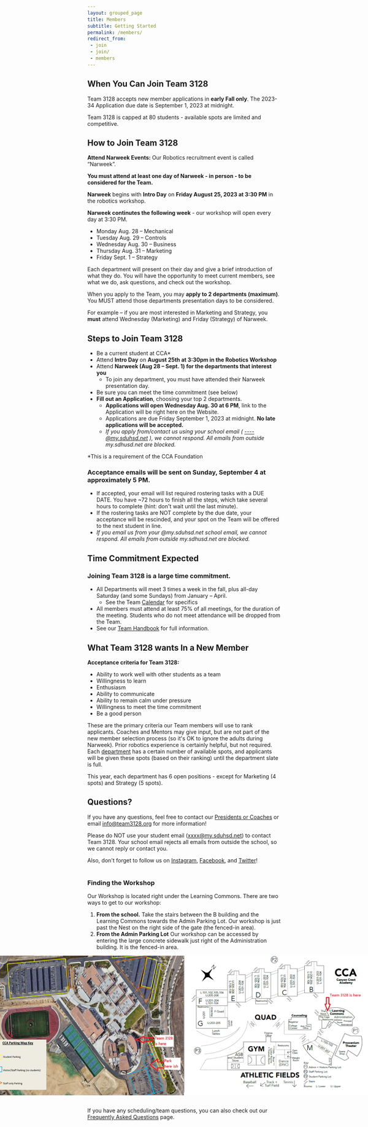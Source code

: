 ```yaml
---
layout: grouped_page
title: Members
subtitle: Getting Started
permalink: /members/
redirect_from:
 - join
 - join/
 - members
---
```


## **When You Can Join Team 3128**

Team 3128 accepts new member applications in **early Fall only**.   The 2023-34 Application due date is September 1, 2023 at midnight.

Team 3128 is capped at 80 students - available spots are limited and competitive.

## **How to Join Team 3128**

**Attend Narweek Events:**  Our Robotics recruitment event is called “Narweek”.  

**You must attend at least one day of Narweek - in person - to be considered for the Team.** 

**Narweek** begins with **Intro Day** on **Friday August 25, 2023 at 3:30 PM** in the robotics workshop.

**Narweek continutes the following week** - our workshop will open every day at 3:30 PM.  
- Monday Aug. 28 – Mechanical 
- Tuesday Aug. 29 – Controls
- Wednesday Aug. 30 – Business
- Thursday Aug. 31 – Marketing
- Friday Sept. 1 – Strategy     

Each department will present on their day and give a brief introduction of what they do.  You will have the opportunity to meet current members, see what we do, ask questions, and check out the workshop.

When you apply to the Team, you may **apply to 2 departments (maximum)**.  You MUST attend those departments presentation days to be considered. 

For example – if you are most interested in Marketing and Strategy, you **must** attend Wednesday (Marketing) and Friday (Strategy) of Narweek. 

## **Steps to Join Team 3128**
- Be a current student at CCA*
- Attend **Intro Day** on **August 25th at 3:30pm in the Robotics Workshop**
- Attend **Narweek (Aug 28 – Sept. 1) for the departments that interest you**
    - To join any department, you must have attended their Narweek presentation day.
- Be sure you can meet the time commitment (see below)
- **Fill out an Application**, choosing your top 2 departments.
   - **Applications will open Wednesday Aug. 30 at 6 PM**, link to the Application will be right here on the Website.
   - Applications are due Friday September 1, 2023 at midnight.  **No late applications will be accepted.**
   - *If you apply from/contact us using your school email ( ----@my.sduhsd.net ), we cannot respond. All emails from outside my.sdhusd.net are blocked.*

*This is a requirement of the CCA Foundation
<!-- #### [Applications are now open! Click here for the application link:](https://docs.google.com/forms/d/e/1FAIpQLSdfcDF-iE6YUBzg_dt-5Y2yW_UEYTA0SdGY07uJ2QvRiYqzsw/viewform)
-->

### **Acceptance emails will be sent on Sunday, September 4 at approximately 5 PM.**
- If accepted, your email will list required rostering tasks with a DUE DATE.  You have ~72 hours to finish all the steps, which take several hours to complete (hint: don't wait until the last minute).
- If the rostering tasks are NOT complete by the due date, your acceptance will be rescinded, and your spot on the Team will be offered to the next student in line.
- *If you email us from your @my.sduhsd.net school email, we cannot respond. All emails from outside my.sdhusd.net are blocked.*

## **Time Commitment Expected**
### **Joining Team 3128 is a large time commitment.**
- All Departments will meet 3 times a week in the fall, plus all-day Saturday (and some Sundays) from January – April.
  - See the Team [Calendar](http://team3128.org/members/calendar) for specifics 
- All members must attend at least 75% of all meetings, for the duration of the meeting.  Students who do not meet attendance will be dropped from the Team.
- See our [Team Handbook](https://docs.google.com/document/d/1IsABwOmq6wGPpTip8KwKWtAobRK0flMNmsGCDEmx5CA/edit?usp=sharing) for full information.

<!-- Team member applications and selection are complete for the 2023-2024 school year. 
We had many more applicants than spots available, and selection was extremely difficult. <br>

If you applied, emails with acceptance/rejection were sent out at 5:00 PM on **Sunday, Sept. 4, 2023**. <br>

If you applied, but did not receive an email response on Sept. 4 - please contact the Team at [info@team3128.org](mailto:info@team3128.org). <br>

If you received an acceptance email, it included instructions for items that must be completed by **Wednesday Sept. 7, 2022 at 8 PM**, to be rostered with the Team. 
If any prospective member fails to complete rostering by that date, we will assume they are no longer interested, and move on to any waitlisted candidates. -->

## **What Team 3128 wants In a New Member**

**Acceptance criteria for Team 3128:** 
- Ability to work well with other students as a team
- Willingness to learn
- Enthusiasm
- Ability to communicate
- Ability to remain calm under pressure
- Willingness to meet the time commitment
- Be a good person 

These are the primary criteria our Team members will use to rank applicants. Coaches and Mentors may give input, but are not part of the new member selection process (so it's OK to ignore the adults during Narweek). 
 Prior robotics experience is certainly helpful, but not required. Each [department](/about/departments/) has a certain number of available spots, and applicants will be given these spots (based on their ranking) until the department slate is full.

This year, each department has 6 open positions - except for Marketing (4 spots) and Strategy (5 spots).

## **Questions?** 
If you have any questions, feel free to contact our [Presidents or Coaches](/contact/) or email [info@team3128.org](/info@team3128.org/) for more information!

Please do NOT use your student email (xxxx@my.sduhsd.net) to contact Team 3128. Your school email rejects all emails from outside the school, so we cannot reply or contact you.

Also, don't forget to follow us on [Instagram](https://www.instagram.com/3128aluminumnarwhals/), [Facebook](https://www.facebook.com/aluminumnarwhals), and [Twitter](https://twitter.com/FRCTeam3128)! <br><br>

### Finding the Workshop
Our Workshop is located right under the Learning Commons. There are two ways to get to our workshop:
1. **From the school.** Take the stairs between the B building and the Learning Commons towards the Admin Parking Lot. Our workshop is just past the Nest on the right side of the gate (the fenced-in area).
2. **From the Admin Parking Lot** Our workshop can be accessed by entering the large concrete sidewalk just right of the Administration building. It is the fenced-in area.

<div style="display:flex; justify-content:center">
    <img src="/assets/page_photos/members/map1.png" class="leftimage">
    <img src="/assets/page_photos/members/map2.png" class="rightimage">
</div>

<br>

If you have any scheduling/team questions, you can also check out our [Frequently Asked Questions](/members/faq/) page.
